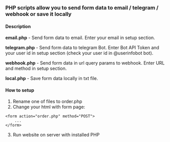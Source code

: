 ### PHP scripts allow you to send form data to email / telegram / webhook or save it locally

#### Description

**email.php** - Send form data to email. Enter your email in setup section.

**telegram.php** - Send form data to telegram Bot. Enter Bot API Token and your user id in setup section (check your user id in @userinfobot bot).

**webhook.php** - Send form data in url query params to webhook. Enter URL and method in setup section.

**local.php** - Save form data locally in txt file.

#### How to setup

1. Rename one of files to order.php
2. Change your html with form page:

```
<form action="order.php" method="POST">
    ...
</form>
```

3. Run website on server with installed PHP
